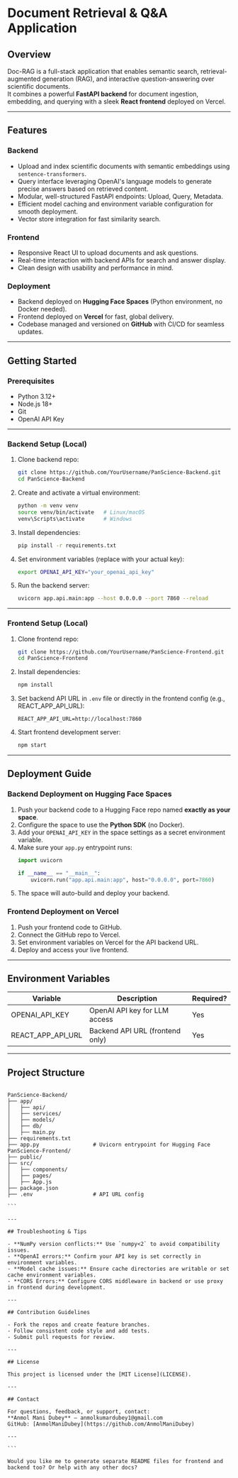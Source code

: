 
# Document Retrieval & Q&A Application

## Overview
Doc-RAG is a full-stack application that enables semantic search, retrieval-augmented generation (RAG), and interactive question-answering over scientific documents.  
It combines a powerful **FastAPI backend** for document ingestion, embedding, and querying with a sleek **React frontend** deployed on Vercel.

---

## Features

### Backend
- Upload and index scientific documents with semantic embeddings using `sentence-transformers`.
- Query interface leveraging OpenAI's language models to generate precise answers based on retrieved content.
- Modular, well-structured FastAPI endpoints: Upload, Query, Metadata.
- Efficient model caching and environment variable configuration for smooth deployment.
- Vector store integration for fast similarity search.

### Frontend
- Responsive React UI to upload documents and ask questions.
- Real-time interaction with backend APIs for search and answer display.
- Clean design with usability and performance in mind.

### Deployment
- Backend deployed on **Hugging Face Spaces** (Python environment, no Docker needed).
- Frontend deployed on **Vercel** for fast, global delivery.
- Codebase managed and versioned on **GitHub** with CI/CD for seamless updates.

---

## Getting Started

### Prerequisites
- Python 3.12+
- Node.js 18+
- Git
- OpenAI API Key

---

### Backend Setup (Local)

1. Clone backend repo:
    ```bash
    git clone https://github.com/YourUsername/PanScience-Backend.git
    cd PanScience-Backend
    ```

2. Create and activate a virtual environment:
    ```bash
    python -m venv venv
    source venv/bin/activate   # Linux/macOS
    venv\Scripts\activate      # Windows
    ```

3. Install dependencies:
    ```bash
    pip install -r requirements.txt
    ```

4. Set environment variables (replace with your actual key):
    ```bash
    export OPENAI_API_KEY="your_openai_api_key"
    ```

5. Run the backend server:
    ```bash
    uvicorn app.api.main:app --host 0.0.0.0 --port 7860 --reload
    ```

---

### Frontend Setup (Local)

1. Clone frontend repo:
    ```bash
    git clone https://github.com/YourUsername/PanScience-Frontend.git
    cd PanScience-Frontend
    ```

2. Install dependencies:
    ```bash
    npm install
    ```

3. Set backend API URL in `.env` file or directly in the frontend config (e.g., REACT_APP_API_URL):
    ```
    REACT_APP_API_URL=http://localhost:7860
    ```

4. Start frontend development server:
    ```bash
    npm start
    ```

---

## Deployment Guide

### Backend Deployment on Hugging Face Spaces

1. Push your backend code to a Hugging Face repo named **exactly as your space**.
2. Configure the space to use the **Python SDK** (no Docker).
3. Add your `OPENAI_API_KEY` in the space settings as a secret environment variable.
4. Make sure your `app.py` entrypoint runs:
    ```python
    import uvicorn

    if __name__ == "__main__":
        uvicorn.run("app.api.main:app", host="0.0.0.0", port=7860)
    ```
5. The space will auto-build and deploy your backend.

### Frontend Deployment on Vercel

1. Push your frontend code to GitHub.
2. Connect the GitHub repo to Vercel.
3. Set environment variables on Vercel for the API backend URL.
4. Deploy and access your live frontend.

---

## Environment Variables

| Variable         | Description                           | Required? |
|------------------|-----------------------------------|-----------|
| OPENAI_API_KEY   | OpenAI API key for LLM access       | Yes       |
| REACT_APP_API_URL | Backend API URL (frontend only)      | Yes       |

---

## Project Structure

````

PanScience-Backend/
├── app/
│   ├── api/
│   ├── services/
│   ├── models/
│   ├── db/
│   ├── main.py
├── requirements.txt
├── app.py                 # Uvicorn entrypoint for Hugging Face
PanScience-Frontend/
├── public/
├── src/
│   ├── components/
│   ├── pages/
│   ├── App.js
├── package.json
├── .env                   # API URL config

```

---

## Troubleshooting & Tips

- **NumPy version conflicts:** Use `numpy<2` to avoid compatibility issues.
- **OpenAI errors:** Confirm your API key is set correctly in environment variables.
- **Model cache issues:** Ensure cache directories are writable or set cache environment variables.
- **CORS Errors:** Configure CORS middleware in backend or use proxy in frontend during development.

---

## Contribution Guidelines

- Fork the repos and create feature branches.
- Follow consistent code style and add tests.
- Submit pull requests for review.

---

## License

This project is licensed under the [MIT License](LICENSE).

---

## Contact

For questions, feedback, or support, contact:  
**Anmol Mani Dubey** — anmolkumardubey1@gmail.com  
GitHub: [AnmolManiDubey](https://github.com/AnmolManiDubey)  

---

```

Would you like me to generate separate README files for frontend and backend too? Or help with any other docs?
